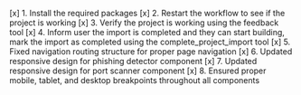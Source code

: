 [x] 1. Install the required packages
[x] 2. Restart the workflow to see if the project is working
[x] 3. Verify the project is working using the feedback tool
[x] 4. Inform user the import is completed and they can start building, mark the import as completed using the complete_project_import tool
[x] 5. Fixed navigation routing structure for proper page navigation
[x] 6. Updated responsive design for phishing detector component
[x] 7. Updated responsive design for port scanner component
[x] 8. Ensured proper mobile, tablet, and desktop breakpoints throughout all components
